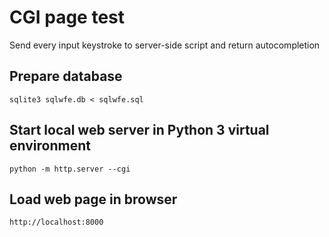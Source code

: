 # CGI page test
Send every input keystroke to server-side script and return autocompletion
## Prepare database
    sqlite3 sqlwfe.db < sqlwfe.sql
## Start local web server in Python 3 virtual environment
    python -m http.server --cgi
## Load web page in browser
    http://localhost:8000
